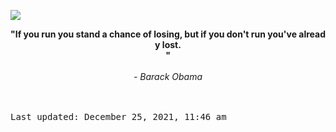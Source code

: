 <img src="https://komarev.com/ghpvc/?username=devblin&color=010409"></img>
<div align="center"><b><span>"If you run you stand a chance of losing, but if you don't run you've alread <br> y lost. <br> "</span></b><br><br><i> - Barack Obama</i></div>


<br><br><kbd>Last updated: December 25, 2021, 11:46 am</kbd>